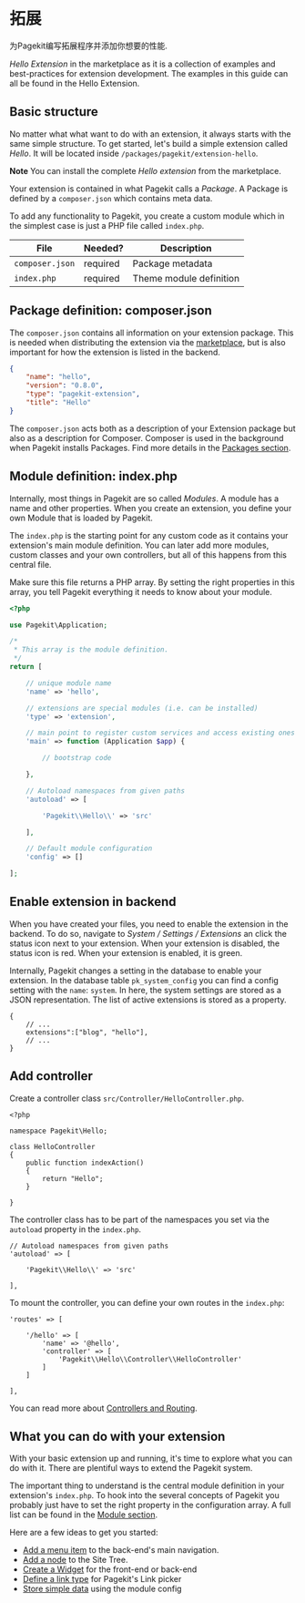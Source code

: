 # 拓展

<p class="uk-article-lead">为Pagekit编写拓展程序并添加你想要的性能.</p>

 *Hello Extension* in the marketplace as it is a collection of examples and best-practices for extension development. The examples in this guide can all be found in the Hello Extension.

## Basic structure

No matter what what want to do with an extension, it always starts with the same simple structure. To get started, let's build a simple extension called *Hello*. It will be located inside `/packages/pagekit/extension-hello`.

**Note** You can install the complete *Hello extension* from the marketplace.

Your extension is contained in what Pagekit calls a *Package*. A Package is defined by a `composer.json` which contains meta data.

To add any functionality to Pagekit, you create a custom module which in the simplest case is just a PHP file called `index.php`.


| File                         | Needed?  | Description             |
|------------------------------|----------|-------------------------|
| `composer.json`              | required | Package metadata        |
| `index.php`                  | required | Theme module definition |


## Package definition: composer.json

The `composer.json` contains all information on your extension package. This is needed when distributing the extension via the [marketplace](marketplace.md), but is also important for how the extension is listed in the backend.

```json
{
    "name": "hello",
    "version": "0.8.0",
    "type": "pagekit-extension",
    "title": "Hello"
}
```

The `composer.json` acts both as a description of your Extension package but also as a description for Composer. Composer is used in the background when Pagekit installs Packages. Find more details in the [Packages section](../basics/packages.md).

## Module definition: index.php

Internally, most things in Pagekit are so called *Modules*. A module has a name and other properties. When you create an extension, you define your own Module that is loaded by Pagekit.

The `index.php` is the starting point for any custom code as it contains your extension's main module definition. You can later add more modules, custom classes and your own controllers, but all of this happens from this central file.

Make sure this file returns a PHP array. By setting the right properties in this array, you tell Pagekit everything it needs to know about your module.

```php
<?php

use Pagekit\Application;

/*
 * This array is the module definition.
 */
return [

    // unique module name
    'name' => 'hello',

    // extensions are special modules (i.e. can be installed)
    'type' => 'extension',

    // main point to register custom services and access existing ones
    'main' => function (Application $app) {

        // bootstrap code

    },

    // Autoload namespaces from given paths
    'autoload' => [

        'Pagekit\\Hello\\' => 'src'

    ],

    // Default module configuration
    'config' => []

];
```

## Enable extension in backend

When you have created your files, you need to enable the extension in the backend. To do so, navigate to *System / Settings / Extensions* an click the status icon next to your extension. When your extension is disabled, the status icon is red. When your extension is enabled, it is green.

Internally, Pagekit changes a setting in the database to enable your extension. In the database table `pk_system_config` you can find a config setting with the `name`: `system`. In here, the system settings are stored as a JSON representation. The list of active extensions is stored as a property.

```
{
    // ...
    extensions":["blog", "hello"],
    // ...
}
```

## Add controller

Create a controller class `src/Controller/HelloController.php`.

```
<?php

namespace Pagekit\Hello;

class HelloController
{
    public function indexAction()
    {
        return "Hello";
    }

}
```


The controller class has to be part of the namespaces you set via the `autoload` property in the `index.php`.

```
// Autoload namespaces from given paths
'autoload' => [

    'Pagekit\\Hello\\' => 'src'

],
```

To mount the controller, you can define your own routes in the `index.php`:

```
'routes' => [

    '/hello' => [
        'name' => '@hello',
        'controller' => [
            'Pagekit\\Hello\\Controller\\HelloController'
        ]
    ]

],
```

You can read more about [Controllers and Routing](../basics/controller.md).

## What you can do with your extension

With your basic extension up and running, it's time to explore what you can do with it. There are plentiful ways to extend the Pagekit system.

The important thing to understand is the central module definition in your extension's `index.php`. To hook into the several concepts of Pagekit you probably just have to set the right property in the configuration array. A full list can be found in the [Module section](../basics/packages.md#module).

Here are a few ideas to get you started:

- [Add a menu item](../basics/packages.md#menu) to the back-end's main navigation.
- [Add a node](../basics/packages.md#nodes) to the Site Tree.
- [Create a Widget](../basics/widgets.md) for the front-end or back-end
- [Define a link type](../basics/links.md) for Pagekit's Link picker
- [Store simple data](../basics/module-config.md) using the module config
